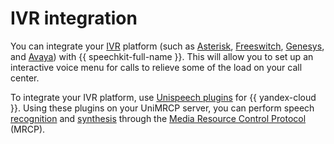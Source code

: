 # IVR integration

You can integrate your [IVR](https://en.wikipedia.org/wiki/Interactive_voice_response) platform (such as [Asterisk](https://www.asterisk.org), [Freeswitch](https://freeswitch.com), [Genesys](https://www.genesys.com/), and [Avaya](https://www.avaya.com/)) with {{ speechkit-full-name }}. This will allow you to set up an interactive voice menu for calls to relieve some of the load on your call center.

To integrate your IVR platform, use [Unispeech plugins](https://www.unispeech.io/yandex) for {{ yandex-cloud }}. Using these plugins on your UniMRCP server, you can perform speech [recognition](../stt/) and [synthesis](../tts/) through the [Media Resource Control Protocol](https://en.wikipedia.org/wiki/Media_Resource_Control_Protocol) (MRCP).